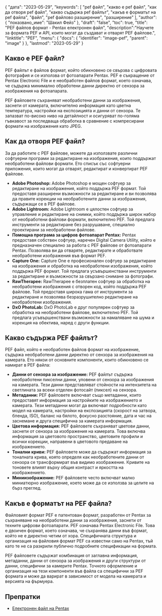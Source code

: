 {
"дата": "2023-05-29",
  "keywords": [
"pef файл",
"какво е pef файл",
"как да отворя pef файл",
"какво съдържа pef файлът",
"какъв е форматът на pef файла",
"файл",
"pef файлово разширение",
"разширение"
],
  "author": {
"показвано_име": "Шакил Фейз"
},
"draft": "false",
"toc": true,
"title": "PEF файлов формат - Pentax електронен файл",
  "description":"Научете за формата PEF и API, които могат да създават и отварят PEF файлове.",
"linktitle": "PEF",
  "menu": {
    "docs": {
      "identifier": "image-pef",
      "parent": "image"
}
},
"lastmod": "2023-05-29"
}

## Какво е PEF файл?

PEF файлът е файлов формат, който обикновено се свързва с цифровата фотография и се използва от фотоапарати Pentax. PEF е съкращение от Pentax Electronic File и е необработен файлов формат, което означава, че съдържа минимално обработени данни директно от сензора за изображения на фотоапарата.

PEF файловете съхраняват необработени данни за изображения, заснети от камерата, включително информация като цветна температура, настройки на експозицията и данни от сензора. Те запазват по-високо ниво на детайлност и осигуряват по-голяма гъвкавост за последваща обработка в сравнение с компресирани формати на изображения като JPEG.

## Как да отворя PEF файл?

За да работите с PEF файлове, можете да използвате различни софтуерни програми за редактиране на изображения, които поддържат необработени файлови формати. Ето списък със софтуерни приложения, които могат да отварят, редактират и конвертират PEF файлове.

- **Adobe Photoshop:** Adobe Photoshop е мощен софтуер за редактиране на изображения, който поддържа PEF формат. Той предоставя разширени възможности за редактиране и ви позволява да правите корекции на необработените данни за изображения, съдържащи се в PEF файлове.
- **Adobe Lightroom:** Adobe Lightroom е цялостен софтуер за управление и редактиране на снимки, който поддържа широк набор от необработени файлови формати, включително PEF. Той предлага инструменти за редактиране без разрушаване, специално проектирани за необработени файлове.
- **Помощна програма за цифров фотоапарат Pentax:** Pentax предоставя собствен софтуер, наречен Digital Camera Utility, който е предназначен специално за работа с PEF файлове от фотоапарати Pentax. Позволява ви да отваряте, редактирате и обработвате необработени изображения във формат PEF.
- **Capture One:** Capture One е професионален софтуер за редактиране на изображения и обработка на необработени изображения, който поддържа PEF формат. Той предлага усъвършенствани инструменти за редактиране и възможности за свързано снимане за фотографи.
- **RawTherapee:** RawTherapee е безплатен софтуер за обработка на необработени изображения с отворен код, който поддържа PEF файлове. Той предоставя широка гама от инструменти за редактиране и позволява безразрушително редактиране на необработени изображения.
- **DxO PhotoLab:** DxO PhotoLab е друг популярен софтуер за обработка на необработени файлове, включително PEF. Той предлага усъвършенствани възможности за намаляване на шума и корекция на обектива, наред с други функции.

## Какво съдържа PEF файлът?

PEF файл, който е необработен файлов формат на изображение, съдържа необработени данни директно от сензора за изображения на камерата. Ето някои от основните компоненти, които обикновено се намират в PEF файла:

- **Данни от сензора за изображение:** PEF файлът съдържа необработени пикселни данни, уловени от сензора за изображения на камерата. Тези данни представляват стойности на интензитета на светлината за всеки отделен фотосайт (пиксел) на сензора.
- **Метаданни:** PEF файловете включват също метаданни, които предоставят информация за настройките на изображението и камерата. Тези метаданни могат да включват подробности като модел на камерата, настройки на експозицията (скорост на затвора, бленда, ISO), баланс на бялото, фокусно разстояние, дата и час на заснемане и друга специфична за камерата информация.
- **Цветова информация:** PEF файловете съхраняват цветови данни, заснети от сензора за изображения на камерата. Това включва информация за цветовото пространство, цветовите профили и всички корекции, направени в цветовото предаване на изображението.
- **Тонални криви:** PEF файловете може да съдържат информация за тоналната крива, която определя как необработените данни от сензора се трансформират във видимо изображение. Кривите на тоновете влияят върху общия контраст и яркостта на изображението.
- **Миниизображение:** PEF файловете често включват малко миниатюрно изображение, което може да се използва за целите на бърз преглед.

## Какъв е форматът на PEF файла?

Файловият формат PEF е патентован формат, разработен от Pentax за съхраняване на необработени данни за изображения, заснети от техните цифрови фотоапарати. PEF означава Pentax Electronic File. Това е двоичен формат, което означава, че съхранява данни във формат, който не е директно четим от хора. Специфичната структура и организация на файловия формат PEF са известни само на Pentax, тъй като те не са разкрили публично подробните спецификации на формата.

PEF файловете съдържат комбинация от заглавна информация, метаданни, данни от сензора за изображения и други структури от данни, специфични за камерите Pentax. Точното оформление и организация на тези компоненти във файла са специфични за PEF формата и може да варират в зависимост от модела на камерата и версията на фърмуера.

## Препратки
* [Електронен файл на Pentax](https://www.wikidata.org/wiki/Q3964876)

